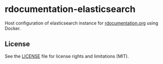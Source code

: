 # rdocumentation-elasticsearch
Host configuration of elasticsearch instance for [rdocumentation.org](http://www.rdocumentation.org) using Docker.

## License

See the [LICENSE](LICENSE.md) file for license rights and limitations (MIT).